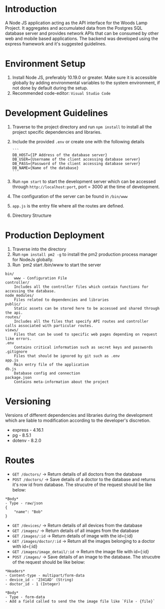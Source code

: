 # Introduction

A Node JS application acting as the API interface for the Woods Lamp Project. It aggregates and accumulated data from the Postgres SQL database server and provides network APIs that can be consumed by other web and mobile based applications. The backend was developed using the express framework and it's suggested guidelines.

# Environment Setup

1.  Install Node JS, preferably 10.19.0 or greater. Make sure it is accessible globally by adding environmental variables to the system environment, if not done by default during the setup.
2.  Recommended code-editor: `Visual Studio Code`

# Development Guidelines

1.  Traverse to the project directory and run `npm install` to install all the project specific dependencies and libraries.
2.  Include the provided `.env` or create one with the following details
      
        ```
        DB_HOST={IP Address of the database server}
        DB_USER={Username of the client accessing database server}
        DB_PASS={Password of the client accessing database server}
        DB_NAME={Name of the database}
        ```

3.  Run `npm start` to start the development server which can be accessed through `http://localhost:port`, port = 3000 at the time of development.
4.  The configuration of the server can be found in `/bin/www`
5.  `app.js` is the entry file where all the routes are defined.
6.  Directory Structure

# Production Deployment

1. Traverse into the directory
2. Run `npm install pm2 -g` to install the pm2 production process manager for NodeJs globally.
3. Run `pm2 start /bin/www to start the server

```
bin/
    www - Configuration File
controller/
    Includes all the controller files which contain functions for accessing the database.
node_modules/
    Files related to dependencies and libraries
public/
    Static assets can be stored here to be accessed and shared through the api.
routes/
    Includes all the files that specify API routes and controller calls associated with particular routes.
views/
    Files that can be used to specific web pages depending on request like errors.
.env 
    Contains critical information such as secret keys and passwords
.gitignore
    Files that should be ignored by git such as .env
app.js
    Main entry file of the application 
db.js
    Database config and connection 
package.json
    Contains meta-information about the project
```

# Versioning

Versions of different dependencies and libraries during the development which are liable to modification according to the developer's discretion.

- express - 4.16.1
- pg - 8.5.1
- dotenv - 8.2.0

# Routes

- `GET /doctors/` -> Return details of all doctors from the database
- `POST /doctors/` -> Save details of a doctor to the database and returns it's row id from database. The strucutre of the request should be like below:
```
*Body*
- Type - raw/json
{
    "name": "Bob"
}
```
- `GET /devices/` -> Return details of all devices from the database
- `GET /images/` -> Return details of all images from the database
- `GET /images/:id` -> Return details of image with the id={:id}
- `GET /images/doctor/:id` -> Return all the images belonging to a doctor with id={:id}
- `GET /images/image_detail/:id` -> Return the image file with id={:id}
- `POST /images/` -> Save details of an image to the database. The strucutre of the request should be like below:
```
*Headers*
- Content-type - multipart/form-data
- device_id - '2341AD' (String)
- doctor_id - 1 (Integer)

*Body*
- Type - form-data
- Add a field called to send the the image file like `File - {file}`

```
